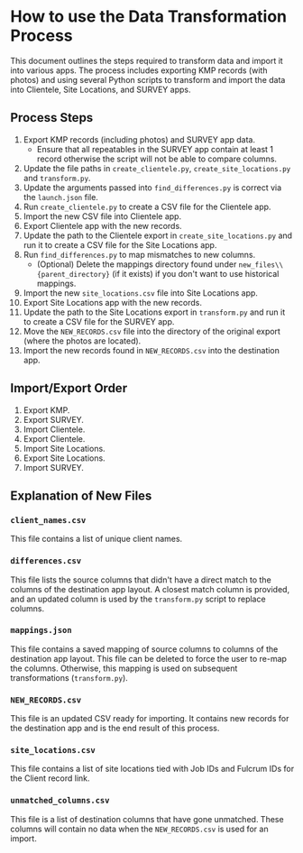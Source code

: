 # How to use the Data Transformation Process

This document outlines the steps required to transform data and import it into various apps. The process includes exporting KMP records (with photos) and using several Python scripts to transform and import the data into Clientele, Site Locations, and SURVEY apps.

## Process Steps

1.  Export KMP records (including photos) and SURVEY app data.
    - Ensure that all repeatables in the SURVEY app contain at least 1 record otherwise the script will not be able to compare columns.
1.  Update the file paths in `create_clientele.py`, `create_site_locations.py` and `transform.py`.
1.  Update the arguments passed into `find_differences.py` is correct via the `launch.json` file.
1.  Run `create_clientele.py` to create a CSV file for the Clientele app.
1.  Import the new CSV file into Clientele app.
1.  Export Clientele app with the new records.
1.  Update the path to the Clientele export in `create_site_locations.py` and run it to create a CSV file for the Site Locations app.
1.  Run `find_differences.py` to map mismatches to new columns.
    - (Optional) Delete the mappings directory found under `new_files\\{parent_directory}` (if it exists) if you don't want to use historical mappings.
1.  Import the new `site_locations.csv` file into Site Locations app.
1.  Export Site Locations app with the new records.
1.  Update the path to the Site Locations export in `transform.py` and run it to create a CSV file for the SURVEY app.
1.  Move the `NEW_RECORDS.csv` file into the directory of the original export (where the photos are located).
1.  Import the new records found in `NEW_RECORDS.csv` into the destination app.

## Import/Export Order

1.  Export KMP.
1.  Export SURVEY.
1.  Import Clientele.
1.  Export Clientele.
1.  Import Site Locations.
1.  Export Site Locations.
1.  Import SURVEY.

## Explanation of New Files

### `client_names.csv`

This file contains a list of unique client names.

### `differences.csv`

This file lists the source columns that didn't have a direct match to the columns of the destination app layout. A closest match column is provided, and an updated column is used by the `transform.py` script to replace columns.

### `mappings.json`

This file contains a saved mapping of source columns to columns of the destination app layout. This file can be deleted to force the user to re-map the columns. Otherwise, this mapping is used on subsequent transformations (`transform.py`).

### `NEW_RECORDS.csv`

This file is an updated CSV ready for importing. It contains new records for the destination app and is the end result of this process.

### `site_locations.csv`

This file contains a list of site locations tied with Job IDs and Fulcrum IDs for the Client record link.

### `unmatched_columns.csv`

This file is a list of destination columns that have gone unmatched. These columns will contain no data when the `NEW_RECORDS.csv` is used for an import.
